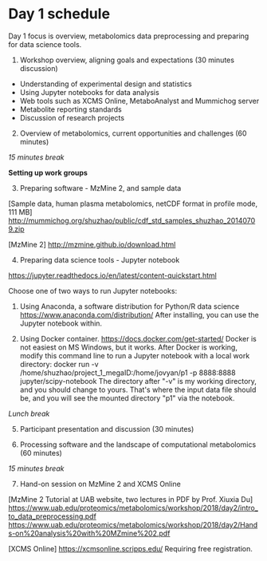 # Day 1 schedule

Day 1 focus is overview, metabolomics data preprocessing and preparing for data science tools.

1. Workshop overview, aligning goals and expectations (30 minutes discussion)

  - Understanding of experimental design and statistics
  - Using Jupyter notebooks for data analysis
  - Web tools such as XCMS Online, MetaboAnalyst and Mummichog server
  - Metabolite reporting standards
  - Discussion of research projects

2. Overview of metabolomics, current opportunities and challenges (60 minutes)


*15 minutes break*

**Setting up work groups**

3. Preparing software - MzMine 2, and sample data

[Sample data, human plasma metabolomics, netCDF format in profile mode, 111 MB]
http://mummichog.org/shuzhao/public/cdf_std_samples_shuzhao_20140709.zip

[MzMine 2]
http://mzmine.github.io/download.html


4. Preparing data science tools - Jupyter notebook

https://jupyter.readthedocs.io/en/latest/content-quickstart.html

Choose one of two ways to run Jupyter notebooks:

1) Using Anaconda, a software distribution for Python/R data science
https://www.anaconda.com/distribution/
After installing, you can use the Jupyter notebook within.

2) Using Docker container.
https://docs.docker.com/get-started/
Docker is not easiest on MS Windows, but it works. After Docker is working, modify this command line to run a Jupyter notebook with a local work directory:
docker run -v /home/shuzhao/project_1_megaID:/home/jovyan/p1 -p 8888:8888 jupyter/scipy-notebook
The directory after "-v" is my working directory, and you should change to yours. That's where the input data file should be, and you will see the mounted directory "p1" via the notebook.


*Lunch break*

5. Participant presentation and discussion (30 minutes)


6. Processing software and the landscape of computational metabolomics (60 minutes)

*15 minutes break*

7. Hand-on session on MzMine 2 and XCMS Online

[MzMine 2 Tutorial at UAB website, two lectures in PDF by Prof. Xiuxia Du]
https://www.uab.edu/proteomics/metabolomics/workshop/2018/day2/intro_to_data_preprocessing.pdf
https://www.uab.edu/proteomics/metabolomics/workshop/2018/day2/Hands-on%20analysis%20with%20MZmine%202.pdf

[XCMS Online]
https://xcmsonline.scripps.edu/
Requiring free registration.
